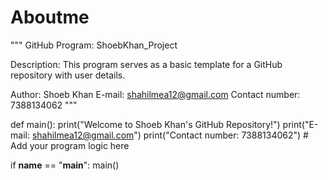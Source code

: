 # Aboutme
"""
GitHub Program: ShoebKhan_Project

Description: This program serves as a basic template for a GitHub repository with user details.

Author: Shoeb Khan
E-mail: shahilmea12@gmail.com
Contact number: 7388134062
"""

def main():
    print("Welcome to Shoeb Khan's GitHub Repository!")
    print("E-mail: shahilmea12@gmail.com")
    print("Contact number: 7388134062")
    # Add your program logic here

if __name__ == "__main__":
    main()
